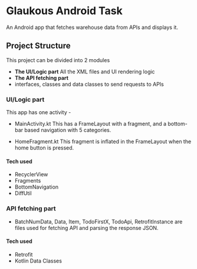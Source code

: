 # Glaukous Android Task
An Android app that fetches warehouse data from APIs and displays it.

## Project Structure
This project can be divided into 2 modules
- **The UI/Logic part**
All the XML files and UI rendering logic
- **The API fetching part**
- interfaces, classes and data classes to send requests to APIs

### UI/Logic part

This app has one activity -

- MainActivity.kt
This has a FrameLayout with a fragment, and a bottom-bar based navigation with 5 categories.

- HomeFragment.kt
This fragment is inflated in the FrameLayout when the home button is pressed.

#### Tech used

- RecyclerView
- Fragments
- BottomNavigation
- DiffUtil

### API fetching part

- BatchNumData, Data, Item, TodoFirstX, TodoApi, RetrofitInstance are files used for fetching API and parsing the response JSON.

#### Tech used

- Retrofit
- Kotlin Data Classes